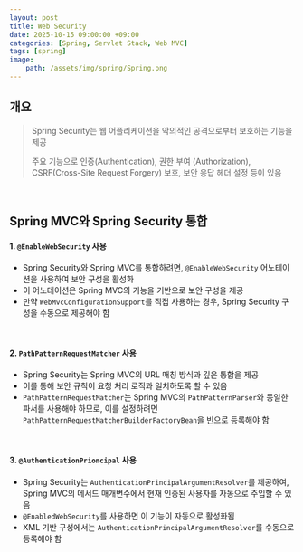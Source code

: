 ```yaml
---
layout: post
title: Web Security
date: 2025-10-15 09:00:00 +09:00
categories: [Spring, Servlet Stack, Web MVC]
tags: [spring]
image:
    path: /assets/img/spring/Spring.png
---
```


## 개요

> Spring Security는 웹 어플리케이션을 악의적인 공격으로부터 보호하는 기능을 제공
>
> 주요 기능으로 인증(Authentication), 권한 부여 (Authorization), CSRF(Cross-Site Request Forgery) 보호, 보안 응답 헤더 설정 등이 있음

<br>

## Spring MVC와 Spring Security 통합

#### 1. `@EnableWebSecurity` 사용

- Spring Security와 Spring MVC를 통합하려면, `@EnableWebSecurity` 어노테이션을 사용하여 보안 구성을 활성화
- 이 어노테이션은 Spring MVC의 기능을 기반으로 보안 구성을 제공
- 만약 `WebMvcConfigurationSupport`를 직접 사용하는 경우, Spring Security 구성을 수동으로 제공해야 함

<br>

#### 2. `PathPatternRequestMatcher` 사용

- Spring Security는 Spring MVC의 URL 매칭 방식과 깊은 통합을 제공
- 이를 통해 보안 규칙이 요청 처리 로직과 일치하도록 할 수 있음
- `PathPatternRequestMatcher`는 Spring MVC의 `PathPatternParser`와 동일한 파서를 사용해야 하므로, 이를 설정하려면 `PathPatternRequestMatcherBuilderFactoryBean`을 빈으로 등록해야 함

<br>

#### 3. `@AuthenticationPrioncipal` 사용

- Spring Security는 `AuthenticationPrincipalArgumentResolver`를 제공하여, Spring MVC의 메서드 매개변수에서 현재 인증된 사용자를 자동으로 주입할 수 있음
- `@EnabledWebSecurity`를 사용하면 이 기능이 자동으로 활성화됨
- XML 기반 구성에서는 `AuthenticationPrincipalArgumentResolver`를 수동으로 등록해야 함

<br>